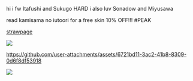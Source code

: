 hi i fw Itafushi and Sukugo HARD i also luv Sonadow and Miyusawa

read kamisama no iutoori for a free skin 10% OFF!!! #PEAK
  
  [strawpage](https://jujutsu.straw.page) 

![](https://media.tenor.com/3Y2AW4PWg9cAAAAi/mystic-messenger-707.gif) 

https://github.com/user-attachments/assets/6721bd11-3ac2-41b8-8309-0d6f8df53918

![](https://files.catbox.moe/0io1ug.png) 
